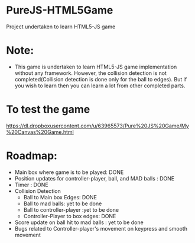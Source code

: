 PureJS-HTML5Game
================

Project undertaken to learn HTML5-JS game

# Note:
* This game is undertaken to learn HTML5-JS game implementation without any framework.
However, the collision detection is not completed(Collision detection is done only for the ball to edges). 
But if you wish to learn then you can learn a lot from other completed parts.

# To test the game
https://dl.dropboxusercontent.com/u/63965573/Pure%20JS%20Game/My%20Canvas%20Game.html

# Roadmap:
* Main box where game is to be played: DONE
* Position updates for controller-player, ball, and MAD balls : DONE
* Timer : DONE
* Collision Detection
  * Ball to Main box Edges: DONE
  * Ball to mad balls: yet to be done
  * Ball to controller-player :yet to be done
  * Controller-Player to box edges: DONE
* Score update on ball hit to mad balls : yet to be done
* Bugs related to Controller-player's movement on keypress and smooth movement
